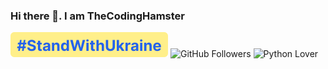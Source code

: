 ### Hi there 👋. I am TheCodingHamster

[![Stand With Ukraine](https://raw.githubusercontent.com/vshymanskyy/StandWithUkraine/main/badges/StandWithUkraine.svg)](https://stand-with-ukraine.pp.ua)
![GitHub Followers](https://img.shields.io/github/followers/TheCodingHamster)
![Python Lover](https://img.shields.io/badge/python%20-lover%20❤-fcdf5a)


<!--

**TheCodingHamster/TheCodingHamster** is a ✨ _special_ ✨ repository because its `README.md` (this file) appears on your GitHub profile.

-->

